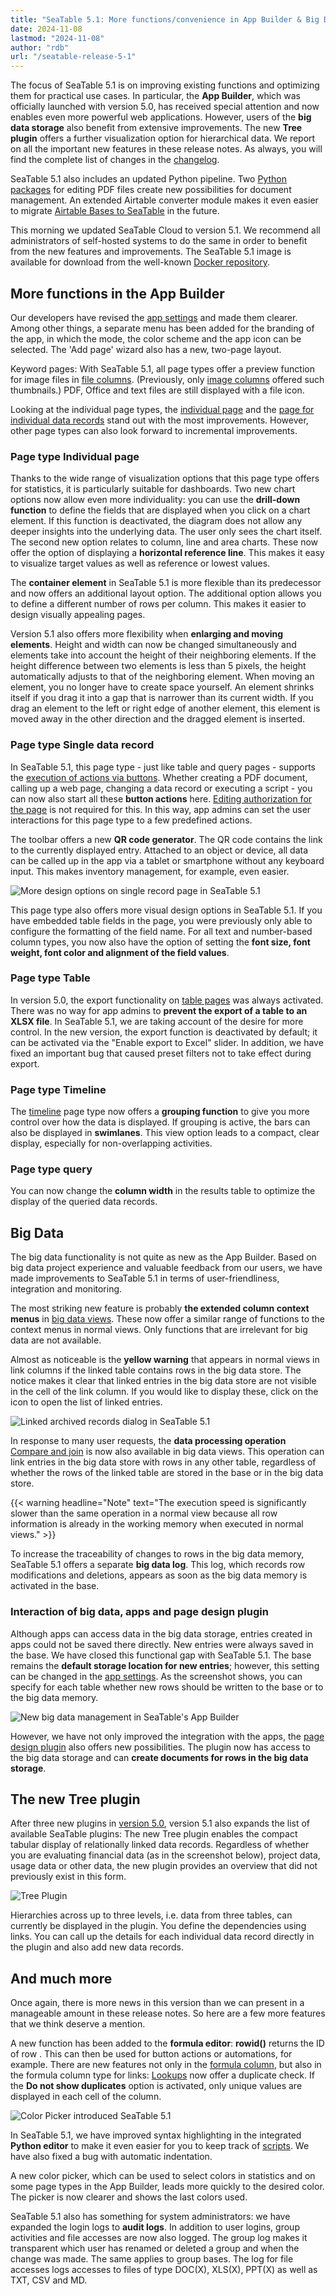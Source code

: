 ```yaml
---
title: "SeaTable 5.1: More functions/convenience in App Builder & Big Data"
date: 2024-11-08
lastmod: "2024-11-08"
author: "rdb"
url: "/seatable-release-5-1"
---
```


The focus of SeaTable 5.1 is on improving existing functions and optimizing them for practical use cases. In particular, the **App Builder**, which was officially launched with version 5.0, has received special attention and now enables even more powerful web applications. However, users of the **big data storage** also benefit from extensive improvements. The new **Tree plugin** offers a further visualization option for hierarchical data. We report on all the important new features in these release notes. As always, you will find the complete list of changes in the [changelog](https://seatable.io/en/docs/changelog/version-5-1/).

SeaTable 5.1 also includes an updated Python pipeline. Two [Python packages](https://developer.seatable.io/scripts/python/common_questions/#list-of-libraries-supported-in-the-cloud-environment) for editing PDF files create new possibilities for document management. An extended Airtable converter module makes it even easier to migrate [Airtable Bases to SeaTable](https://seatable.io/en/docs/import-von-daten/migration-von-airtable-bases-zu-seatable/) in the future.

This morning we updated SeaTable Cloud to version 5.1. We recommend all administrators of self-hosted systems to do the same in order to benefit from the new features and improvements. The SeaTable 5.1 image is available for download from the well-known [Docker repository](https://hub.docker.com/r/seatable/seatable-enterprise).

## More functions in the App Builder

Our developers have revised the [app settings](https://seatable.io/en/docs/universelle-apps/einstellungen-einer-universellen-app-aendern/) and made them clearer. Among other things, a separate menu has been added for the branding of the app, in which the mode, the color scheme and the app icon can be selected. The 'Add page' wizard also has a new, two-page layout.

Keyword pages: With SeaTable 5.1, all page types offer a preview function for image files in [file columns](https://seatable.io/en/docs/dateien-und-bilder/die-datei-spalte/). (Previously, only [image columns](https://seatable.io/en/docs/dateien-und-bilder/die-bild-spalte/) offered such thumbnails.) PDF, Office and text files are still displayed with a file icon.

Looking at the individual page types, the [individual page](https://seatable.io/en/docs/seitentypen-in-universellen-apps/individuelle-seiten-in-universellen-apps/) and the [page for individual data records](https://seatable.io/en/docs/seitentypen-in-universellen-apps/seiten-vom-typ-einzelner-datensatz-in-universellen-apps/) stand out with the most improvements. However, other page types can also look forward to incremental improvements.

### Page type Individual page

Thanks to the wide range of visualization options that this page type offers for statistics, it is particularly suitable for dashboards. Two new chart options now allow even more individuality: you can use the **drill-down function** to define the fields that are displayed when you click on a chart element. If this function is deactivated, the diagram does not allow any deeper insights into the underlying data. The user only sees the chart itself. The second new option relates to column, line and area charts. These now offer the option of displaying a **horizontal reference line**. This makes it easy to visualize target values as well as reference or lowest values.

The **container element** in SeaTable 5.1 is more flexible than its predecessor and now offers an additional layout option. The additional option allows you to define a different number of rows per column. This makes it easier to design visually appealing pages.

Version 5.1 also offers more flexibility when **enlarging and moving elements**. Height and width can now be changed simultaneously and elements take into account the height of their neighboring elements. If the height difference between two elements is less than 5 pixels, the height automatically adjusts to that of the neighboring element. When moving an element, you no longer have to create space yourself. An element shrinks itself if you drag it into a gap that is narrower than its current width. If you drag an element to the left or right edge of another element, this element is moved away in the other direction and the dragged element is inserted.

### Page type Single data record

In SeaTable 5.1, this page type - just like table and query pages - supports the [execution of actions via buttons](https://seatable.io/en/docs/andere-spalten/die-schaltflaeche/). Whether creating a PDF document, calling up a web page, changing a data record or executing a script - you can now also start all these **button actions** here. [Editing authorization for the page](https://seatable.io/en/docs/universelle-apps/seitenberechtigungen-in-einer-universellen-app/) is not required for this. In this way, app admins can set the user interactions for this page type to a few predefined actions.

The toolbar offers a new **QR code generator**. The QR code contains the link to the currently displayed entry. Attached to an object or device, all data can be called up in the app via a tablet or smartphone without any keyboard input. This makes inventory management, for example, even easier.

![More design options on single record page in SeaTable 5.1](images/SingleRecordPage.png)

This page type also offers more visual design options in SeaTable 5.1. If you have embedded table fields in the page, you were previously only able to configure the formatting of the field name. For all text and number-based column types, you now also have the option of setting the **font size, font weight, font color and alignment of the field values**.

### Page type Table

In version 5.0, the export functionality on [table pages](https://seatable.io/en/docs/seitentypen-in-universellen-apps/tabellenseiten-in-universellen-apps/) was always activated. There was no way for app admins to **prevent the export of a table to an XLSX file**. In SeaTable 5.1, we are taking account of the desire for more control. In the new version, the export function is deactivated by default; it can be activated via the "Enable export to Excel" slider. In addition, we have fixed an important bug that caused preset filters not to take effect during export.

### Page type Timeline

The [timeline](https://seatable.io/en/docs/seitentypen-in-universellen-apps/zeitstrahlseiten-in-universellen-apps/) page type now offers a **grouping function** to give you more control over how the data is displayed. If grouping is active, the bars can also be displayed in **swimlanes**. This view option leads to a compact, clear display, especially for non-overlapping activities.

### Page type query

You can now change the **column width** in the results table to optimize the display of the queried data records.

## Big Data

The big data functionality is not quite as new as the App Builder. Based on big data project experience and valuable feedback from our users, we have made improvements to SeaTable 5.1 in terms of user-friendliness, integration and monitoring.

The most striking new feature is probably **the extended column context menus** in [big data views](https://seatable.io/en/docs/big-data/so-erstellen-sie-ein-big-data-ansicht/). These now offer a similar range of functions to the context menus in normal views. Only functions that are irrelevant for big data are not available.

Almost as noticeable is the **yellow warning** that appears in normal views in link columns if the linked table contains rows in the big data store. The notice makes it clear that linked entries in the big data store are not visible in the cell of the link column. If you would like to display these, click on the icon to open the list of linked entries.

![Linked archived records dialog in SeaTable 5.1](images/LinkedArchivedRows.png)

In response to many user requests, the **data processing operation** [Compare and join](https://seatable.io/en/docs/datenverarbeitung/datenverarbeitung-vergleichen-und-verknuepfen/) is now also available in big data views. This operation can link entries in the big data store with rows in any other table, regardless of whether the rows of the linked table are stored in the base or in the big data store.

{{< warning headline="Note" text="The execution speed is significantly slower than the same operation in a normal view because all row information is already in the working memory when executed in normal views." >}}

To increase the traceability of changes to rows in the big data memory, SeaTable 5.1 offers a separate **big data log**. This log, which records row modifications and deletions, appears as soon as the big data memory is activated in the base.

### Interaction of big data, apps and page design plugin

Although apps can access data in the big data storage, entries created in apps could not be saved there directly. New entries were always saved in the base. We have closed this functional gap with SeaTable 5.1. The base remains the **default storage location for new entries**; however, this setting can be changed in the [app settings](https://seatable.io/en/docs/universelle-apps/einstellungen-einer-universellen-app-aendern/). As the screenshot shows, you can specify for each table whether new rows should be written to the base or to the big data memory.

![New big data management in SeaTable&#039;s App Builder](images/BigDataManagement_AppBuilder.png)

However, we have not only improved the integration with the apps, the [page design plugin](https://seatable.io/en/docs/seitendesign-plugin/anleitung-zum-seitendesign-plugin/) also offers new possibilities. The plugin now has access to the big data storage and can **create documents for rows in the big data storage**.

## The new Tree plugin

After three new plugins in [version 5.0](/en/seatable-release-5-0/), version 5.1 also expands the list of available SeaTable plugins: The new Tree plugin enables the compact tabular display of relationally linked data records. Regardless of whether you are evaluating financial data (as in the screenshot below), project data, usage data or other data, the new plugin provides an overview that did not previously exist in this form.

![Tree Plugin](images/TreePlugin.png)

Hierarchies across up to three levels, i.e. data from three tables, can currently be displayed in the plugin. You define the dependencies using links. You can call up the details for each individual data record directly in the plugin and also add new data records.

## And much more

Once again, there is more news in this version than we can present in a manageable amount in these release notes. So here are a few more features that we think deserve a mention.

A new function has been added to the **formula editor**: **rowid()** returns the ID of row . This can then be used for button actions or automations, for example. There are new features not only in the [formula column](https://seatable.io/en/docs/formeln/grundlagen-von-seatable-formeln/), but also in the formula column type for links: [Lookups](https://seatable.io/en/docs/verknuepfungen/die-lookup-funktion/) now offer a duplicate check. If the **Do not show duplicates** option is activated, only unique values are displayed in each cell of the column.

![Color Picker introduced SeaTable 5.1](images/ColorPicker.png)

In SeaTable 5.1, we have improved syntax highlighting in the integrated **Python editor** to make it even easier for you to keep track of [scripts](https://seatable.io/en/docs/javascript-python/anlegen-und-loeschen-eines-skriptes/). We have also fixed a bug with automatic indentation.

A new color picker, which can be used to select colors in statistics and on some page types in the App Builder, leads more quickly to the desired color. The picker is now clearer and shows the last colors used.

SeaTable 5.1 also has something for system administrators: we have expanded the login logs to **audit logs**. In addition to user logins, group activities and file accesses are now also logged. The group log makes it transparent which user has renamed or deleted a group and when the change was made. The same applies to group bases. The log for file accesses logs accesses to files of type DOC(X), XLS(X), PPT(X) as well as TXT, CSV and MD.
